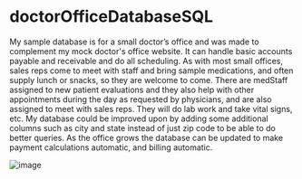 # doctorOfficeDatabaseSQL

My sample database is for a small doctor’s office and was made to complement my mock doctor's office website.  It can handle basic accounts payable and receivable and do all scheduling.  As with most small offices, sales reps come to meet with staff and bring sample medications, and often supply lunch or snacks, so they are welcome to come.  There are medStaff assigned to new patient evaluations and they also help with other appointments during the day as requested by physicians,
and are also assigned to meet with sales reps.  They will do lab work and take vital signs, etc.  My database could be improved upon by adding some additional columns such as city and state instead of just zip code to be able to do better queries.  As the office grows the database can be updated to make payment calculations automatic, and billing automatic.

![image](https://user-images.githubusercontent.com/80427681/124524480-33abe380-ddc9-11eb-8be2-de9f571534e5.png)
